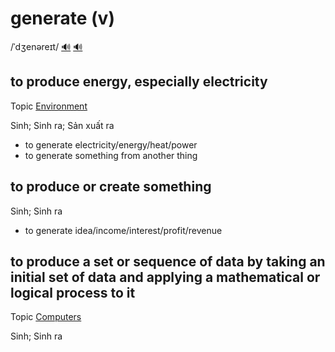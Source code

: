 # generate (v)

/ˈdʒenəreɪt/ [🔊](https://www.oxfordlearnersdictionaries.com/media/english/uk_pron/g/gen/gener/generate__gb_3.mp3) [🔊](https://www.oxfordlearnersdictionaries.com/media/english/us_pron/g/gen/gener/generate__us_1.mp3)

## to produce energy, especially electricity

Topic [Environment](../topics/the-environment.md#environment)

Sinh; Sinh ra; Sản xuất ra

- to generate electricity/energy/heat/power
- to generate something from another thing

## to produce or create something

Sinh; Sinh ra

- to generate idea/income/interest/profit/revenue

## to produce a set or sequence of data by taking an initial set of data and applying a mathematical or logical process to it

Topic [Computers](../topics/computers.md#computers)

Sinh; Sinh ra